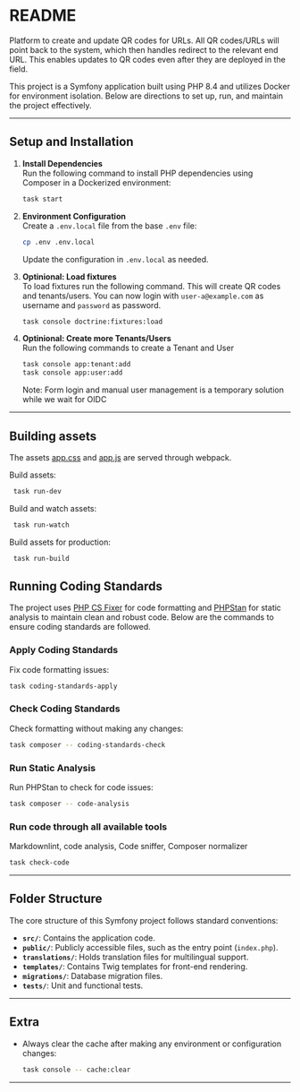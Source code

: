 # README

Platform to create and update QR codes for URLs. All QR codes/URLs will point back to the system, which then
handles redirect to the relevant end URL. This enables updates to QR codes even after they are deployed in
the field.

This project is a Symfony application built using PHP 8.4 and utilizes Docker for environment isolation.
Below are directions to set up, run, and maintain the project effectively.

---

## Setup and Installation

1. **Install Dependencies**  
   Run the following command to install PHP dependencies using Composer in a Dockerized environment:

   ```bash
   task start
   ```

2. **Environment Configuration**  
   Create a `.env.local` file from the base `.env` file:

   ```bash
   cp .env .env.local
   ```

   Update the configuration in `.env.local` as needed.

3. **Optinional: Load fixtures**  
   To load fixtures run the following command. This will create QR codes and tenants/users.
   You can now login with `user-a@example.com` as username and `password` as password.

   ```bash
   task console doctrine:fixtures:load
   ```
  
4. **Optinional: Create more Tenants/Users**  
   Run the following commands to create a Tenant and User

   ```bash
   task console app:tenant:add
   task console app:user:add
   ```

   Note: Form login and manual user management is a temporary solution while we wait for OIDC

---

## Building assets

The assets [app.css](/assets/styles/app.css) and [app.js](/assets/app.js) are served through webpack.

Build assets:

  ```bash
   task run-dev
   ```

Build and watch assets:

  ```bash
   task run-watch
   ```

Build assets for production:

  ```bash
   task run-build
   ```

## Running Coding Standards

The project uses [PHP CS Fixer](https://cs.symfony.com/) for code formatting and [PHPStan](https://phpstan.org/) for static
analysis to maintain clean and robust code. Below are the commands to ensure coding standards are followed.

### Apply Coding Standards

Fix code formatting issues:

```bash
task coding-standards-apply
```

### Check Coding Standards

Check formatting without making any changes:

```bash
task composer -- coding-standards-check
```

### Run Static Analysis

Run PHPStan to check for code issues:

```bash
task composer -- code-analysis
```

### Run code through all available tools

Markdownlint, code analysis, Code sniffer, Composer normalizer

```bash
task check-code
```

---

## Folder Structure

The core structure of this Symfony project follows standard conventions:

- **`src/`**: Contains the application code.
- **`public/`**: Publicly accessible files, such as the entry point (`index.php`).
- **`translations/`**: Holds translation files for multilingual support.
- **`templates/`**: Contains Twig templates for front-end rendering.
- **`migrations/`**: Database migration files.
- **`tests/`**: Unit and functional tests.

---

## Extra

- Always clear the cache after making any environment or configuration changes:

  ```bash
  task console -- cache:clear
  ```

---
